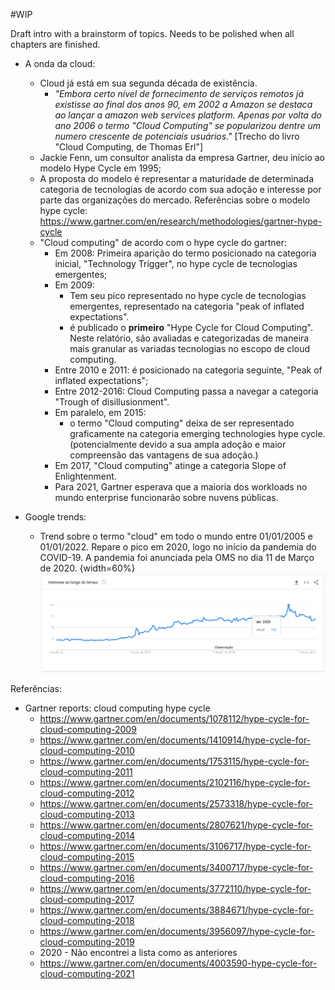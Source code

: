 #WIP

Draft intro with a brainstorm of topics. Needs to be polished when all chapters are finished.

* A onda da cloud:
  * Cloud já está em sua segunda década de existência. 
    *  *"Embora certo nível de fornecimento de serviços remotos já existisse ao final dos anos 90, em 2002 a Amazon se destaca ao lançar a amazon web services platform. Apenas por volta do ano 2006 o termo "Cloud Computing" se popularizou dentre um numero crescente de potenciais usuários."* [Trecho do livro "Cloud Computing, de Thomas Erl"] 
  * Jackie Fenn, um consultor analista da empresa Gartner, deu início ao modelo Hype Cycle em 1995;
  * A proposta do modelo é representar a maturidade de determinada categoria de tecnologias de acordo com sua adoção e interesse por parte das organizações do mercado. Referências sobre o modelo hype cycle: https://www.gartner.com/en/research/methodologies/gartner-hype-cycle 
  * "Cloud computing" de acordo com o hype cycle do gartner:
    * Em 2008: Primeira aparição do termo posicionado na categoria inicial, "Technology Trigger", no hype cycle de tecnologias emergentes; 
    * Em 2009:
      * Tem seu pico representado no hype cycle de tecnologias emergentes, representado na categoria "peak of inflated expectations". 
      * é publicado o **primeiro** "Hype Cycle for Cloud Computing". Neste relatório, são avaliadas e categorizadas de maneira mais granular as variadas tecnologias no escopo de cloud computing.
    * Entre 2010 e 2011: é posicionado na categoria seguinte, "Peak of inflated expectations"; 
    * Entre 2012-2016: Cloud Computing passa a navegar a categoria "Trough of disillusionment". 
    * Em paralelo, em 2015:
      * o termo "Cloud computing" deixa de ser representado graficamente na categoria emerging technologies hype cycle. (potencialmente devido a sua ampla adoção e maior compreensão das vantagens de sua adoção.) 
    * Em 2017, "Cloud computing" atinge a categoria Slope of Enlightenment.
    * Para 2021, Gartner esperava que a maioria dos workloads no mundo enterprise funcionarão sobre nuvens públicas. 
    
* Google trends:
  * Trend sobre o termo "cloud" em todo o mundo entre 01/01/2005 e 01/01/2022. Repare o pico em 2020, logo no início da pandemia do COVID-19. A pandemia foi anunciada pela OMS no dia 11 de Março de 2020.
    {width=60%}
    ![](images/google-trends-cloud-pt-br.png)


Referências:
* Gartner reports: cloud computing hype cycle
  * https://www.gartner.com/en/documents/1078112/hype-cycle-for-cloud-computing-2009
  * https://www.gartner.com/en/documents/1410914/hype-cycle-for-cloud-computing-2010
  * https://www.gartner.com/en/documents/1753115/hype-cycle-for-cloud-computing-2011
  * https://www.gartner.com/en/documents/2102116/hype-cycle-for-cloud-computing-2012
  * https://www.gartner.com/en/documents/2573318/hype-cycle-for-cloud-computing-2013
  * https://www.gartner.com/en/documents/2807621/hype-cycle-for-cloud-computing-2014
  * https://www.gartner.com/en/documents/3106717/hype-cycle-for-cloud-computing-2015
  * https://www.gartner.com/en/documents/3400717/hype-cycle-for-cloud-computing-2016
  * https://www.gartner.com/en/documents/3772110/hype-cycle-for-cloud-computing-2017
  * https://www.gartner.com/en/documents/3884671/hype-cycle-for-cloud-computing-2018
  * https://www.gartner.com/en/documents/3956097/hype-cycle-for-cloud-computing-2019
  * 2020 - Não encontrei a lista como as anteriores
  * https://www.gartner.com/en/documents/4003590-hype-cycle-for-cloud-computing-2021
